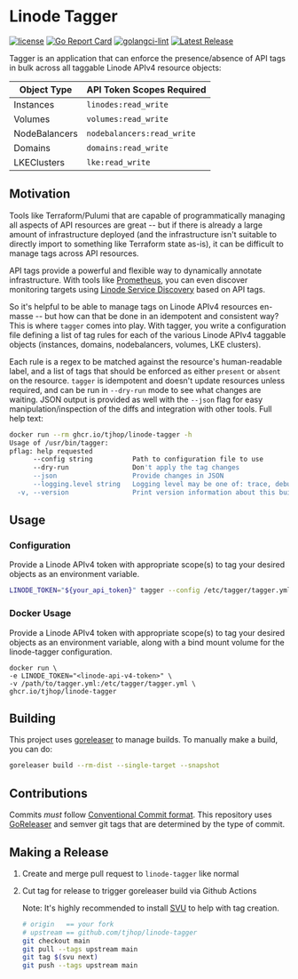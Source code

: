 # Linode Tagger

[![license](https://img.shields.io/github/license/tjhop/linode-tagger)](https://github.com/tjhop/linode-tagger/blob/master/LICENSE)
[![Go Report Card](https://goreportcard.com/badge/github.com/tjhop/linode-tagger)](https://goreportcard.com/report/github.com/tjhop/linode-tagger)
[![golangci-lint](https://github.com/tjhop/linode-tagger/actions/workflows/golangci-lint.yaml/badge.svg)](https://github.com/tjhop/linode-tagger/actions/workflows/golangci-lint.yaml)
[![Latest Release](https://img.shields.io/github/v/release/tjhop/linode-tagger)](https://github.com/tjhop/linode-tagger/releases/latest)

Tagger is an application that can enforce the presence/absence of API tags in bulk across all taggable Linode APIv4 resource objects:

| Object Type | API Token Scopes Required |
| --- | --- |
| Instances | `linodes:read_write` |
| Volumes | `volumes:read_write` |
| NodeBalancers | `nodebalancers:read_write` |
| Domains | `domains:read_write` |
| LKEClusters | `lke:read_write` |

## Motivation

Tools like Terraform/Pulumi that are capable of programmatically managing all aspects of API resources are great -- but if there is already a large amount of infrastructure deployed (and the infrastructure isn't suitable to directly import to something like Terraform state as-is), it can be difficult to manage tags across API resources.

API tags provide a powerful and flexible way to dynamically annotate infrastructure. With tools like [Prometheus](https://prometheus.io), you can even discover monitoring targets using [Linode Service Discovery](https://prometheus.io/docs/prometheus/latest/configuration/configuration/#linode_sd_config) based on API tags.

So it's helpful to be able to manage tags on Linode APIv4 resources en-masse -- but how can that be done in an idempotent and consistent way? This is where `tagger` comes into play. With tagger, you write a configuration file defining a list of tag rules for each of the various Linode APIv4 taggable objects (instances, domains, nodebalancers, volumes, LKE clusters).

Each rule is a regex to be matched against the resource's human-readable label, and a list of tags that should be enforced as either `present` or `absent` on the resource. `tagger` is idempotent and doesn't update resources unless required, and can be run in `--dry-run` mode to see what changes are waiting. JSON output is provided as well with the `--json` flag for easy manipulation/inspection of the diffs and integration with other tools. Full help text:

```bash
docker run --rm ghcr.io/tjhop/linode-tagger -h
Usage of /usr/bin/tagger:
pflag: help requested
      --config string          Path to configuration file to use
      --dry-run                Don't apply the tag changes
      --json                   Provide changes in JSON
      --logging.level string   Logging level may be one of: trace, debug, info, warning, error, fatal and panic
  -v, --version                Print version information about this build of tagger
```

## Usage

### Configuration


Provide a Linode APIv4 token with appropriate scope(s) to tag your desired objects as an environment variable.


```bash
LINODE_TOKEN="${your_api_token}" tagger --config /etc/tagger/tagger.yml
```

### Docker Usage

Provide a Linode APIv4 token with appropriate scope(s) to tag your desired objects as an environment variable, along with a bind mount volume for the linode-tagger configuration.

```
docker run \
-e LINODE_TOKEN="<linode-api-v4-token>" \
-v /path/to/tagger.yml:/etc/tagger/tagger.yml \
ghcr.io/tjhop/linode-tagger
```

## Building

This project uses [goreleaser](https://goreleaser.com/) to manage builds.
To manually make a build, you can do:

```bash
goreleaser build --rm-dist --single-target --snapshot
```

## Contributions
Commits *must* follow [Conventional Commit format](https://www.conventionalcommits.org/en/v1.0.0/). This repository uses [GoReleaser](https://goreleaser.com/) and semver git tags that are determined by the type of commit.

## Making a Release
1. Create and merge pull request to `linode-tagger` like normal
2. Cut tag for release to trigger goreleaser build via Github Actions

    Note: It's highly recommended to install [SVU](https://github.com/caarlos0/svu) to help with tag creation.

    ```bash
    # origin   == your fork
    # upstream == github.com/tjhop/linode-tagger
    git checkout main
    git pull --tags upstream main
    git tag $(svu next)
    git push --tags upstream main
    ```
